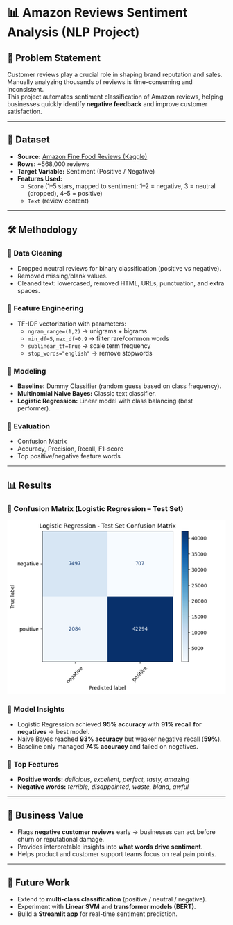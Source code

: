 # 📊 Amazon Reviews Sentiment Analysis (NLP Project)

## 📌 Problem Statement  
Customer reviews play a crucial role in shaping brand reputation and sales. Manually analyzing thousands of reviews is time-consuming and inconsistent.  
This project automates sentiment classification of Amazon reviews, helping businesses quickly identify **negative feedback** and improve customer satisfaction.  

---

## 📂 Dataset  
- **Source:** [Amazon Fine Food Reviews (Kaggle)](https://www.kaggle.com/datasets/snap/amazon-fine-food-reviews)  
- **Rows:** ~568,000 reviews  
- **Target Variable:** Sentiment (Positive / Negative)  
- **Features Used:**  
  - `Score` (1–5 stars, mapped to sentiment: 1–2 = negative, 3 = neutral (dropped), 4–5 = positive)  
  - `Text` (review content)  

---

## 🛠 Methodology  

### 🔹 Data Cleaning  
- Dropped neutral reviews for binary classification (positive vs negative).  
- Removed missing/blank values.  
- Cleaned text: lowercased, removed HTML, URLs, punctuation, and extra spaces.  

### 🔹 Feature Engineering  
- TF-IDF vectorization with parameters:  
  - `ngram_range=(1,2)` → unigrams + bigrams  
  - `min_df=5`, `max_df=0.9` → filter rare/common words  
  - `sublinear_tf=True` → scale term frequency  
  - `stop_words="english"` → remove stopwords  

### 🔹 Modeling  
- **Baseline:** Dummy Classifier (random guess based on class frequency).  
- **Multinomial Naive Bayes:** Classic text classifier.  
- **Logistic Regression:** Linear model with class balancing (best performer).  

### 🔹 Evaluation  
- Confusion Matrix  
- Accuracy, Precision, Recall, F1-score  
- Top positive/negative feature words  

---

## 📊 Results  


### 🔸 Confusion Matrix (Logistic Regression – Test Set)  
![Model Performance Table](https://github.com/LakshayJakhar/amazon-reviews-sentiment-analysis/blob/7f2d472e8193ad5688ba15dd743f75ec13da1e92/images/Table.png)  

### 🔸 Model Insights  
- Logistic Regression achieved **95% accuracy** with **91% recall for negatives** → best model.  
- Naive Bayes reached **93% accuracy** but weaker negative recall (**59%**).  
- Baseline only managed **74% accuracy** and failed on negatives.  

### 🔸 Top Features  
- **Positive words:** *delicious, excellent, perfect, tasty, amazing*  
- **Negative words:** *terrible, disappointed, waste, bland, awful*  

---

## 📌 Business Value  
- Flags **negative customer reviews** early → businesses can act before churn or reputational damage.  
- Provides interpretable insights into **what words drive sentiment**.  
- Helps product and customer support teams focus on real pain points.  

---

## 🚀 Future Work  
- Extend to **multi-class classification** (positive / neutral / negative).  
- Experiment with **Linear SVM** and **transformer models (BERT)**.  
- Build a **Streamlit app** for real-time sentiment prediction. 
